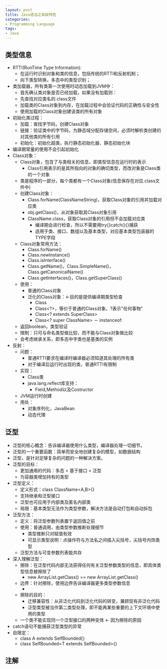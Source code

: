 ```yaml
---
layout: post
title: Java语法之高级特性
categories:
- Programming Language
tags:
- Java
---
```


## 类型信息
- RTTI(RunTime Type Information):
	- 在运行时识别对象和类的信息，包括传统的RTTI和反射机制；
	- 向下类型转换，多态中的类型识别；
- 类加载器，所有类第一次使用时动态加载到JVM中：
	- 首先确认类对象是否已经加载，如果没有加载则：
	- 先查找对应类名的.class文件
	- 加载类的Class对象到内存，在加载过程中会验证代码的正确性与安全性
	- 使用加载的Class对象创建该类的所有对象
- 初始化类过程：
	- 加载：查找字节码，创建Class对象
	- 链接：验证类中的字节码，为静态域分配存储空间，必须时解析类创建的对其他类的所有引用
	- 初始化：初始化超类，执行静态初始化器、静态初始化块
- 编译期常量的使用不会引起初始化
- Class对象：
	- Class对象，包含了与类相关的信息，即类型信息在运行时的表示
		- Class引用表示的是其所指向的对象的确切类型，而改对象是Class类的一个对象
	- 类是程序的一部分，每个类都有一个Class对象(信息保存在对应.class文件中)
	- 创建Class对象：
		- Class.forName(ClassNameString)，获取Class对象的引用并加载对应类
		- obj.getClass()，从对象获取其Class对象引用
		- ClassName.class，获取Class对象的引用但不会加载对应类
			- 编译期会进行检查，所以不需要用try{}catch(){}捕获
			- 适用于类、接口、数组以及基本类型，对应基本类型包装器的TYPE字段
	- Class对象常用方法：
		- Class.forName()
		- Class.newInstance()
		- Class.isInterface()
		- Class.getName()，Class.SimpleName()，Class.getCanonicalName()
		- Class.getInterfaces()，Class.getSuperClass()
	- 使用：
		- 普通的Class对象
		- 泛化的Class对象：<-目的是提供编译期类型检查
			- Class<Type>
			- Class<?>，等价于普通的Class对象，?表示"任何事物"
			- Class<? extends SuperClass>
			- Class<? super ClassName>
－ instanceof:
	- 返回boolean，类型验证
	- 限制：只可与命名类型做比较，而不能与Class对象做比较
	- 会考虑继承关系，即多态中字类也是基类的实例
- 反射：
	- 问题：
		- 普通RTTI要求在编译时编译器必须知道其处理的所有类
		- 对于编译后运行时出现的类，普通RTTI有限制
	- 实现：
		- Class类
		- java.lang.reflect库支持：
			- Field,Method以及Costructor
	- JVM运行时创建
	- 用处：
		- 对象序列化，JavaBean
		- 动态代理

## 泛型
- 泛型的核心概念：告诉编译器使用什么类型，编译器处理一切细节。
- 泛型的一个重要函数：简单而安全地创建复杂的模型，如数据结构
- 泛型，是针对足够复杂的问题的一种解决方案。
- 泛型的目标：
	- 更加通用的代码：多态 < 基于接口 < 泛型
	- 为容器类增加持有的类型
- 泛型定义：
	- 定义形式：class ClassName<A,B>{}
	- 支持继承和泛型接口
	- 泛型也可应用于内部类及匿名内部类
	- 局限：基本类型无法作为类型参数，解决方法是自动打包和自动拆包
- 泛型方法：
	- 定义：将泛型参数列表置于返回值之前
	- 使用：普通调用，由类型参数推断处理细节
		- 类型推断只对赋值有效
		- 可显示类型说明：点操作符与方法名之间插入尖括号，尖括号内饰类型
	- 泛型方法与可变参数列表能共存
- 深入理解泛型：
	- 擦除：在泛型代码内部无法获得任何有关泛型参数类型的信息，即具体类型信息被擦除了
		- new ArrayList<Integer>.getClass() == new ArrayList<String>.getClass()
	- 边界：针对擦除，使用边界告诉编译器更多类型参数信息
		- <T extends SuperClassName>
	- 擦除的目的：
		- 迁移兼容性：从非泛化代码到泛化代码的转变，兼顾现有非泛化代码
		- 泛型类型被当作第二类型处理，即不能再某些重要的上下文环境中使用的类型
	- 一个类不能实现同一个泛型接口的两种变体 <- 因为擦除的原因
- catch语句不能捕获泛型类型的异常
- 自限定：
	- class A extends SelfBounded<A>{}
	- class SelfBounded<T extends SelfBounded<T>>{}

## 注解